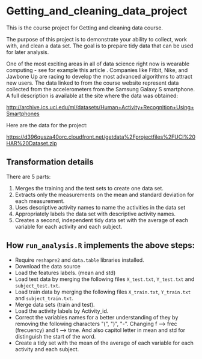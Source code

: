 Getting_and_cleaning_data_project
=================================

This is the course project for Getting and cleaning data course.


The purpose of this project is to demonstrate your ability to collect, work with, and clean a data set. The goal is to prepare tidy data that can be used for later analysis.  

One of the most exciting areas in all of data science right now is wearable computing - see for example this article . Companies like Fitbit, Nike, and Jawbone Up are racing to develop the most advanced algorithms to attract new users. The data linked to from the course website represent data collected from the accelerometers from the Samsung Galaxy S smartphone. A full description is available at the site where the data was obtained: 

http://archive.ics.uci.edu/ml/datasets/Human+Activity+Recognition+Using+Smartphones 

Here are the data for the project: 

https://d396qusza40orc.cloudfront.net/getdata%2Fprojectfiles%2FUCI%20HAR%20Dataset.zip 


## Transformation details

There are 5 parts:

1. Merges the training and the test sets to create one data set.
2. Extracts only the measurements on the mean and standard deviation for each measurement.
3. Uses descriptive activity names to name the activities in the data set
4. Appropriately labels the data set with descriptive activity names.
5. Creates a second, independent tidy data set with the average of each variable for each activity and each subject.

## How ```run_analysis.R``` implements the above steps:

* Require ```reshapre2``` and ```data.table``` libraries installed.
* Download the data source
* Load the features labels. (mean and std)
* Load test data by merging the following files ```X_test.txt```, ```Y_test.txt``` and ```subject_test.txt```.
* Load train data by merging the following files ```X_train.txt```, ```Y_train.txt``` and ```subject_train.txt```.
* Merge data sets (train and test).
* Load the activity labels by Activity_id.
* Correct the variables names for a better understanding of they by removing the following characters "(", ")", "-". Changing f --> frec (frecuency) and t --> time. And also capitol letter in mean and std for distinguish the start of the word.
* Create a tidy set with the mean of the average of each variable for each activity and each subject.
